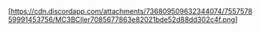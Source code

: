 [https://cdn.discordapp.com/attachments/736809509632344074/755757859991453756/MC3BCller7085677863e82021bde52d88dd302c4f.png]
